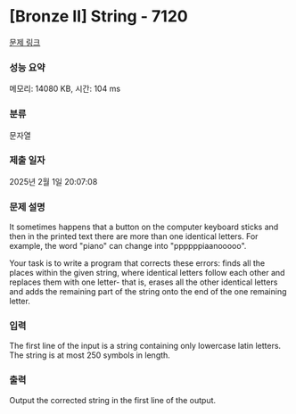 # [Bronze II] String - 7120 

[문제 링크](https://www.acmicpc.net/problem/7120) 

### 성능 요약

메모리: 14080 KB, 시간: 104 ms

### 분류

문자열

### 제출 일자

2025년 2월 1일 20:07:08

### 문제 설명

<p>It sometimes happens that a button on the computer keyboard sticks and then in the printed text there are more than one identical letters. For example, the word "piano" can change into "ppppppiaanooooo".</p>

<p>Your task is to write a program that corrects these errors: finds all the places within the given string, where identical letters follow each other and replaces them with one letter- that is, erases all the other identical letters and adds the remaining part of the string onto the end of the one remaining letter.</p>

### 입력 

 <p>The first line of the input is a string containing only lowercase latin letters. The string is at most 250 symbols in length.</p>

### 출력 

 <p>Output the corrected string in the first line of the output.</p>

